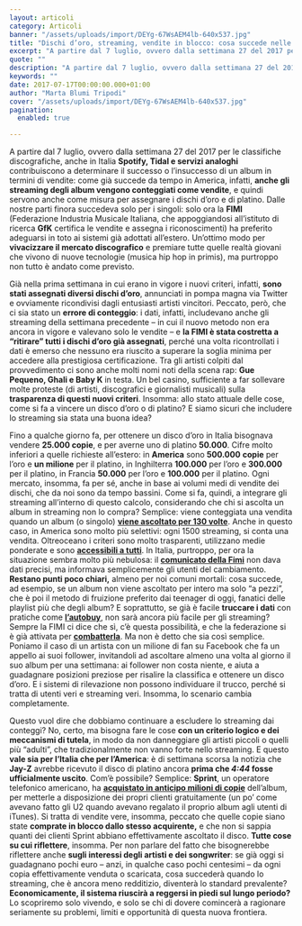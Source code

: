 ```yaml
---
layout: articoli
category: Articoli
banner: "/assets/uploads/import/DEYg-67WsAEM4lb-640x537.jpg"
title: "Dischi d’oro, streaming, vendite in blocco: cosa succede nelle nostre classifiche?"
excerpt: "A partire dal 7 luglio, ovvero dalla settimana 27 del 2017 per le classifiche discografiche, anche in Italia Spotify, Tidal e servizi analoghi contribuiscono a determinare il successo o l’insuccesso di un album in termini di vendite: come già succede da tempo in America, infatti, anche gli streaming degli album vengono conteggiati come vendite, e [&hellip"
quote: ""
description: "A partire dal 7 luglio, ovvero dalla settimana 27 del 2017 per le classifiche discografiche, anche in Italia Spotify, Tidal e servizi analoghi contribuiscono a determinare il successo o l’insuccesso di un album in termini di vendite: come già succede da tempo in America, infatti, anche gli streaming degli album vengono conteggiati come vendite, e [&hellip"
keywords: ""
date: 2017-07-17T00:00:00.000+01:00
author: "Marta Blumi Tripodi"
cover: "/assets/uploads/import/DEYg-67WsAEM4lb-640x537.jpg"
pagination:
  enabled: true

---
```


A partire dal 7 luglio, ovvero dalla settimana 27 del 2017 per le classifiche discografiche, anche in Italia **Spotify, Tidal e servizi analoghi** contribuiscono a determinare il successo o l’insuccesso di un album in termini di vendite: come già succede da tempo in America, infatti, **anche gli streaming degli album vengono conteggiati come vendite**, e quindi servono anche come misura per assegnare i dischi d’oro e di platino. Dalle nostre parti finora succedeva solo per i singoli: solo ora la **FIMI** (Federazione Industria Musicale Italiana, che appoggiandosi all’istituto di ricerca **GfK** certifica le vendite e assegna i riconoscimenti) ha preferito adeguarsi in toto ai sistemi già adottati all’estero. Un’ottimo modo per **vivacizzare il mercato discografico** e premiare tutte quelle realtà giovani che vivono di nuove tecnologie (musica hip hop in primis), ma purtroppo non tutto è andato come previsto.

Già nella prima settimana in cui erano in vigore i nuovi criteri, infatti, **sono stati assegnati diversi dischi d’oro**, annunciati in pompa magna via Twitter e ovviamente ricondivisi dagli entusiasti artisti vincitori. Peccato, però, che ci sia stato un **errore di conteggio**: i dati, infatti, includevano anche gli streaming della settimana precedente – in cui il nuovo metodo non era ancora in vigore e valevano solo le vendite – e **la FIMI è stata costretta a “ritirare” tutti i dischi d’oro già assegnati**, perché una volta ricontrollati i dati è emerso che nessuno era riuscito a superare la soglia minima per accedere alla prestigiosa certificazione. Tra gli artisti colpiti dal provvedimento ci sono anche molti nomi noti della scena rap: **Gue Pequeno, Ghali e Baby K** in testa. Un bel casino, sufficiente a far sollevare molte proteste (di artisti, discografici e giornalisti musicali) sulla **trasparenza di questi nuovi criteri**. Insomma: allo stato attuale delle cose, come si fa a vincere un disco d’oro o di platino? E siamo sicuri che includere lo streaming sia stata una buona idea?

Fino a qualche giorno fa, per ottenere un disco d’oro in Italia bisognava vendere **25.000 copie**, e per averne uno di platino **50.000**. Cifre molto inferiori a quelle richieste all’estero: in **America** sono **500.000** **copie** per l’oro e **un milione** per il platino, in Inghilterra **100.000** per l’oro e **300.000** per il platino, in Francia **50.000** per l’oro e **100.000** per il platino. Ogni mercato, insomma, fa per sé, anche in base ai volumi medi di vendite dei dischi, che da noi sono da tempo bassini. Come si fa, quindi, a integrare gli streaming all’interno di questo calcolo, considerando che chi si ascolta un album in streaming non lo compra? Semplice: viene conteggiata una vendita quando un album (o singolo) [**viene ascoltato per 130 volte**](http://www.rockol.it/news-670258/fimi-classifiche-ecco-quanto-conta-streaming?refresh%5Fce). Anche in questo caso, in America sono molto più selettivi: ogni 1500 streaming, si conta una vendita. Oltreoceano i criteri sono molto trasparenti, utilizzano medie ponderate e sono [**accessibili a tutti**](https://www.riaa.com/wp-content/uploads/2017/06/ALBUM-AWARD-RIAA-AND-GRF-CERTIFICATION-AUDIT-REQUIREMENTS.pdf). In Italia, purtroppo, per ora la situazione sembra molto più nebulosa: il [**comunicato della Fimi**](http://www.fimi.it/news/da-venerdi-7-luglio-lo-streaming-audio-sara-conteggiato-anche-nelle-classifiche-album) non dava dati precisi, ma informava semplicemente gli utenti del cambiamento. **Restano punti poco chiari,** almeno per noi comuni mortali: cosa succede, ad esempio, se un album non viene ascoltato per intero ma solo “a pezzi”, che è poi il metodo di fruizione preferito dai teenager di oggi, fanatici delle playlist più che degli album? E soprattutto, se già è facile **truccare i dati** con pratiche come [**l’autobuy**](http://www.huffingtonpost.it/claudio-ferrante-/la-malsana-e-dilagante-piaga-dellauto-buy%5Fb%5F14910040.html), non sarà ancora più facile per gli streaming? Sempre la FIMI ci dice che sì, c’è questa possibilità, e che la federazione si è già attivata per [**combatterla**](http://www.fimi.it/news/classifiche-top-of-the-music-fimi-avvia-segnalazione-alle-autorita-per-tentativi-di-frode). Ma non è detto che sia così semplice. Poniamo il caso di un artista con un milione di fan su Facebook che fa un appello ai suoi follower, invitandoli ad ascoltare almeno una volta al giorno il suo album per una settimana: ai follower non costa niente, e aiuta a guadagnare posizioni preziose per risalire la classifica e ottenere un disco d’oro. E i sistemi di rilevazione non possono individuare il trucco, perché si tratta di utenti veri e streaming veri. Insomma, lo scenario cambia completamente.

Questo vuol dire che dobbiamo continuare a escludere lo streaming dai conteggi? No, certo, ma bisogna fare le cose **con un criterio logico e dei meccanismi di tutela**, in modo da non danneggiare gli artisti piccoli o quelli più “adulti”, che tradizionalmente non vanno forte nello streaming. E questo **vale sia per l’Italia che per l’America**: è di settimana scorsa la notizia che **Jay-Z** avrebbe ricevuto il disco di platino ancora **prima che _4:44_ fosse ufficialmente uscito**. Com’è possibile? Semplice: **Sprint**, un operatore telefonico americano, ha [**acquistato in anticipo milioni di copie**](http://variety.com/2017/digital/news/jay-z-platinum-plaque-award-photo-1202487623/) dell’album, per metterle a disposizione dei propri clienti gratuitamente (un po’ come avevano fatto gli U2 quando avevano regalato il proprio album agli utenti di iTunes). Si tratta di vendite vere, insomma, peccato che quelle copie siano state **comprate in blocco dallo stesso acquirente,** e che non si sappia quanti dei clienti Sprint abbiano effettivamente ascoltato il disco. **Tutte cose su cui riflettere**, insomma. Per non parlare del fatto che bisognerebbe riflettere anche **sugli interessi degli artisti e dei songwriter**: se già oggi si guadagnano pochi euro – anzi, in qualche caso pochi centesimi – da ogni copia effettivamente venduta o scaricata, cosa succederà quando lo streaming, che è ancora meno redditizio, diventerà lo standard prevalente? **Economicamente, il sistema riuscirà a reggersi in piedi sul lungo periodo?** Lo scopriremo solo vivendo, e solo se chi di dovere comincerà a ragionare seriamente su problemi, limiti e opportunità di questa nuova frontiera.